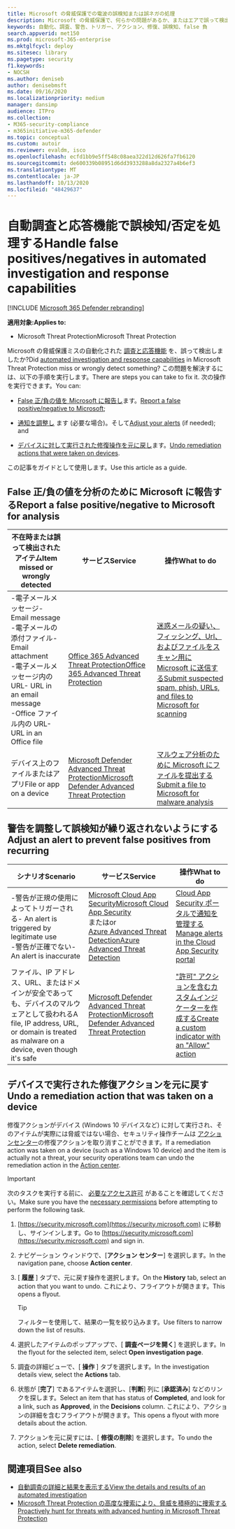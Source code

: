 ```yaml
---
title: Microsoft の脅威保護での電波の誤検知または誤ネガの処理
description: Microsoft の脅威保護で、何らかの問題があるか、またはエアで誤って検出されましたか? 分析のために誤検知または誤検知を Microsoft に送信する方法について説明します。
keywords: 自動化、調査、警告、トリガー、アクション、修復、誤検知、false 負
search.appverid: met150
ms.prod: microsoft-365-enterprise
ms.mktglfcycl: deploy
ms.sitesec: library
ms.pagetype: security
f1.keywords:
- NOCSH
ms.author: deniseb
author: denisebmsft
ms.date: 09/16/2020
ms.localizationpriority: medium
manager: dansimp
audience: ITPro
ms.collection:
- M365-security-compliance
- m365initiative-m365-defender
ms.topic: conceptual
ms.custom: autoir
ms.reviewer: evaldm, isco
ms.openlocfilehash: ecfd1bb9e5ff548c08aea322d12d626fa7fb6120
ms.sourcegitcommit: de600339b08951d6dd3933288a8da2327a4b6ef3
ms.translationtype: MT
ms.contentlocale: ja-JP
ms.lasthandoff: 10/13/2020
ms.locfileid: "48429637"
---
```

# <a name="handle-false-positivesnegatives-in-automated-investigation-and-response-capabilities"></a><span data-ttu-id="6aa60-105">自動調査と応答機能で誤検知/否定を処理する</span><span class="sxs-lookup"><span data-stu-id="6aa60-105">Handle false positives/negatives in automated investigation and response capabilities</span></span>

[!INCLUDE [Microsoft 365 Defender rebranding](../includes/microsoft-defender.md)]


<span data-ttu-id="6aa60-106">**適用対象:**</span><span class="sxs-lookup"><span data-stu-id="6aa60-106">**Applies to:**</span></span>
- <span data-ttu-id="6aa60-107">Microsoft Threat Protection</span><span class="sxs-lookup"><span data-stu-id="6aa60-107">Microsoft Threat Protection</span></span>

<span data-ttu-id="6aa60-108">Microsoft の脅威保護ミスの自動化された [調査と応答機能](mtp-autoir.md) を、誤って検出しましたか?</span><span class="sxs-lookup"><span data-stu-id="6aa60-108">Did [automated investigation and response capabilities](mtp-autoir.md) in Microsoft Threat Protection miss or wrongly detect something?</span></span> <span data-ttu-id="6aa60-109">この問題を解決するには、以下の手順を実行します。</span><span class="sxs-lookup"><span data-stu-id="6aa60-109">There are steps you can take to fix it.</span></span> <span data-ttu-id="6aa60-110">次の操作を実行できます。</span><span class="sxs-lookup"><span data-stu-id="6aa60-110">You can:</span></span>

- <span data-ttu-id="6aa60-111">[False 正/負の値を Microsoft に報告し](#report-a-false-positivenegative-to-microsoft-for-analysis)ます。</span><span class="sxs-lookup"><span data-stu-id="6aa60-111">[Report a false positive/negative to Microsoft](#report-a-false-positivenegative-to-microsoft-for-analysis);</span></span>

- <span data-ttu-id="6aa60-112">[通知を調整し](#adjust-an-alert-to-prevent-false-positives-from-recurring) ます (必要な場合)。そして</span><span class="sxs-lookup"><span data-stu-id="6aa60-112">[Adjust your alerts](#adjust-an-alert-to-prevent-false-positives-from-recurring) (if needed); and</span></span> 

- <span data-ttu-id="6aa60-113">[デバイスに対して実行された修復操作を元に戻し](#undo-a-remediation-action-that-was-taken-on-a-device)ます。</span><span class="sxs-lookup"><span data-stu-id="6aa60-113">[Undo remediation actions that were taken on devices](#undo-a-remediation-action-that-was-taken-on-a-device).</span></span> 

<span data-ttu-id="6aa60-114">この記事をガイドとして使用します。</span><span class="sxs-lookup"><span data-stu-id="6aa60-114">Use this article as a guide.</span></span> 

## <a name="report-a-false-positivenegative-to-microsoft-for-analysis"></a><span data-ttu-id="6aa60-115">False 正/負の値を分析のために Microsoft に報告する</span><span class="sxs-lookup"><span data-stu-id="6aa60-115">Report a false positive/negative to Microsoft for analysis</span></span>

|<span data-ttu-id="6aa60-116">不在時または誤って検出されたアイテム</span><span class="sxs-lookup"><span data-stu-id="6aa60-116">Item missed or wrongly detected</span></span> |<span data-ttu-id="6aa60-117">サービス</span><span class="sxs-lookup"><span data-stu-id="6aa60-117">Service</span></span>  |<span data-ttu-id="6aa60-118">操作</span><span class="sxs-lookup"><span data-stu-id="6aa60-118">What to do</span></span>  |
|---------|---------|---------|
|<span data-ttu-id="6aa60-119">-電子メールメッセージ</span><span class="sxs-lookup"><span data-stu-id="6aa60-119">- Email message</span></span> <br/><span data-ttu-id="6aa60-120">-電子メールの添付ファイル</span><span class="sxs-lookup"><span data-stu-id="6aa60-120">- Email attachment</span></span> <br/><span data-ttu-id="6aa60-121">-電子メールメッセージ内の URL</span><span class="sxs-lookup"><span data-stu-id="6aa60-121">- URL in an email message</span></span><br/><span data-ttu-id="6aa60-122">-Office ファイル内の URL</span><span class="sxs-lookup"><span data-stu-id="6aa60-122">- URL in an Office file</span></span>      |[<span data-ttu-id="6aa60-123">Office 365 Advanced Threat Protection</span><span class="sxs-lookup"><span data-stu-id="6aa60-123">Office 365 Advanced Threat Protection</span></span>](https://docs.microsoft.com/microsoft-365/security/office-365-security/office-365-atp)        |[<span data-ttu-id="6aa60-124">迷惑メールの疑い、フィッシング、Url、およびファイルをスキャン用に Microsoft に送信する</span><span class="sxs-lookup"><span data-stu-id="6aa60-124">Submit suspected spam, phish, URLs, and files to Microsoft for scanning</span></span>](https://docs.microsoft.com/microsoft-365/security/office-365-security/admin-submission)         |
|<span data-ttu-id="6aa60-125">デバイス上のファイルまたはアプリ</span><span class="sxs-lookup"><span data-stu-id="6aa60-125">File or app on a device</span></span>    |[<span data-ttu-id="6aa60-126">Microsoft Defender Advanced Threat Protection</span><span class="sxs-lookup"><span data-stu-id="6aa60-126">Microsoft Defender Advanced Threat Protection</span></span>](https://docs.microsoft.com/windows/security/threat-protection)         |[<span data-ttu-id="6aa60-127">マルウェア分析のために Microsoft にファイルを提出する</span><span class="sxs-lookup"><span data-stu-id="6aa60-127">Submit a file to Microsoft for malware analysis</span></span>](https://www.microsoft.com/wdsi/filesubmission)         |

## <a name="adjust-an-alert-to-prevent-false-positives-from-recurring"></a><span data-ttu-id="6aa60-128">警告を調整して誤検知が繰り返されないようにする</span><span class="sxs-lookup"><span data-stu-id="6aa60-128">Adjust an alert to prevent false positives from recurring</span></span>

|<span data-ttu-id="6aa60-129">シナリオ</span><span class="sxs-lookup"><span data-stu-id="6aa60-129">Scenario</span></span> |<span data-ttu-id="6aa60-130">サービス</span><span class="sxs-lookup"><span data-stu-id="6aa60-130">Service</span></span> |<span data-ttu-id="6aa60-131">操作</span><span class="sxs-lookup"><span data-stu-id="6aa60-131">What to do</span></span> |
|--------|--------|--------|
|<span data-ttu-id="6aa60-132">-警告が正規の使用によってトリガーされる</span><span class="sxs-lookup"><span data-stu-id="6aa60-132">- An alert is triggered by legitimate use</span></span> <br/><span data-ttu-id="6aa60-133">-警告が正確でない</span><span class="sxs-lookup"><span data-stu-id="6aa60-133">- An alert is inaccurate</span></span>    |[<span data-ttu-id="6aa60-134">Microsoft Cloud App Security</span><span class="sxs-lookup"><span data-stu-id="6aa60-134">Microsoft Cloud App Security</span></span>](https://docs.microsoft.com/cloud-app-security)<br/> <span data-ttu-id="6aa60-135">または</span><span class="sxs-lookup"><span data-stu-id="6aa60-135">or</span></span> <br/>[<span data-ttu-id="6aa60-136">Azure Advanced Threat Detection</span><span class="sxs-lookup"><span data-stu-id="6aa60-136">Azure Advanced Threat Detection</span></span>](https://docs.microsoft.com/azure/security/fundamentals/threat-detection)         |[<span data-ttu-id="6aa60-137">Cloud App Security ポータルで通知を管理する</span><span class="sxs-lookup"><span data-stu-id="6aa60-137">Manage alerts in the Cloud App Security portal</span></span>](https://docs.microsoft.com/cloud-app-security/managing-alerts)         |
|<span data-ttu-id="6aa60-138">ファイル、IP アドレス、URL、またはドメインが安全であっても、デバイスのマルウェアとして扱われる</span><span class="sxs-lookup"><span data-stu-id="6aa60-138">A file, IP address, URL, or domain is treated as malware on a device, even though it's safe</span></span>|[<span data-ttu-id="6aa60-139">Microsoft Defender Advanced Threat Protection</span><span class="sxs-lookup"><span data-stu-id="6aa60-139">Microsoft Defender Advanced Threat Protection</span></span>](https://docs.microsoft.com/windows/security/threat-protection) |[<span data-ttu-id="6aa60-140">"許可" アクションを含むカスタムインジケーターを作成する</span><span class="sxs-lookup"><span data-stu-id="6aa60-140">Create a custom indicator with an "Allow" action</span></span>](https://docs.microsoft.com/windows/security/threat-protection/microsoft-defender-atp/manage-indicators) |


## <a name="undo-a-remediation-action-that-was-taken-on-a-device"></a><span data-ttu-id="6aa60-141">デバイスで実行された修復アクションを元に戻す</span><span class="sxs-lookup"><span data-stu-id="6aa60-141">Undo a remediation action that was taken on a device</span></span>

<span data-ttu-id="6aa60-142">修復アクションがデバイス (Windows 10 デバイスなど) に対して実行され、そのアイテムが実際には脅威ではない場合、セキュリティ操作チームは [アクションセンター](mtp-action-center.md)の修復アクションを取り消すことができます。</span><span class="sxs-lookup"><span data-stu-id="6aa60-142">If a remediation action was taken on a device (such as a Windows 10 device) and the item is actually not a threat, your security operations team can undo the remediation action in the [Action center](mtp-action-center.md).</span></span>

> [!IMPORTANT]
> <span data-ttu-id="6aa60-143">次のタスクを実行する前に、 [必要なアクセス許可](mtp-action-center.md#required-permissions-for-action-center-tasks) があることを確認してください。</span><span class="sxs-lookup"><span data-stu-id="6aa60-143">Make sure you have the [necessary permissions](mtp-action-center.md#required-permissions-for-action-center-tasks) before attempting to perform the following task.</span></span>

1. <span data-ttu-id="6aa60-144">[https://security.microsoft.com](https://security.microsoft.com) に移動し、サインインします。</span><span class="sxs-lookup"><span data-stu-id="6aa60-144">Go to [https://security.microsoft.com](https://security.microsoft.com) and sign in.</span></span> 

2. <span data-ttu-id="6aa60-145">ナビゲーション ウィンドウで、[**アクション センター**] を選択します。</span><span class="sxs-lookup"><span data-stu-id="6aa60-145">In the navigation pane, choose **Action center**.</span></span> 

3. <span data-ttu-id="6aa60-146">[ **履歴** ] タブで、元に戻す操作を選択します。</span><span class="sxs-lookup"><span data-stu-id="6aa60-146">On the **History** tab, select an action that you want to undo.</span></span> <span data-ttu-id="6aa60-147">これにより、フライアウトが開きます。</span><span class="sxs-lookup"><span data-stu-id="6aa60-147">This opens a flyout.</span></span><br/>
    > [!TIP]
    > <span data-ttu-id="6aa60-148">フィルターを使用して、結果の一覧を絞り込みます。</span><span class="sxs-lookup"><span data-stu-id="6aa60-148">Use filters to narrow down the list of results.</span></span> 

4. <span data-ttu-id="6aa60-149">選択したアイテムのポップアップで、[ **調査ページを開く**] を選択します。</span><span class="sxs-lookup"><span data-stu-id="6aa60-149">In the flyout for the selected item, select **Open investigation page**.</span></span>

5. <span data-ttu-id="6aa60-150">調査の詳細ビューで、[ **操作** ] タブを選択します。</span><span class="sxs-lookup"><span data-stu-id="6aa60-150">In the investigation details view, select the **Actions** tab.</span></span>

6. <span data-ttu-id="6aa60-151">状態が [**完了**] であるアイテムを選択し、[**判断**] 列に [**承認済み**] などのリンクを探します。</span><span class="sxs-lookup"><span data-stu-id="6aa60-151">Select an item that has status of **Completed**, and look for a link, such as **Approved**, in the **Decisions** column.</span></span> <span data-ttu-id="6aa60-152">これにより、アクションの詳細を含むフライアウトが開きます。</span><span class="sxs-lookup"><span data-stu-id="6aa60-152">This opens a flyout with more details about the action.</span></span>

7. <span data-ttu-id="6aa60-153">アクションを元に戻すには、[ **修復の削除**] を選択します。</span><span class="sxs-lookup"><span data-stu-id="6aa60-153">To undo the action, select **Delete remediation**.</span></span>

## <a name="see-also"></a><span data-ttu-id="6aa60-154">関連項目</span><span class="sxs-lookup"><span data-stu-id="6aa60-154">See also</span></span>

- [<span data-ttu-id="6aa60-155">自動調査の詳細と結果を表示する</span><span class="sxs-lookup"><span data-stu-id="6aa60-155">View the details and results of an automated investigation</span></span>](mtp-autoir-results.md)
- [<span data-ttu-id="6aa60-156">Microsoft Threat Protection の高度な捜索により、脅威を積極的に捜索する</span><span class="sxs-lookup"><span data-stu-id="6aa60-156">Proactively hunt for threats with advanced hunting in Microsoft Threat Protection</span></span>](advanced-hunting-overview.md)
